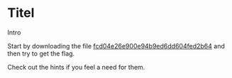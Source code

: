 Titel
============================

Intro 

Start by downloading the file [fcd04e26e900e94b9ed6dd604fed2b64](../target/fcd04e26e900e94b9ed6dd604fed2b64) and then try to get the flag.

Check out the hints if you feel a need for them.
